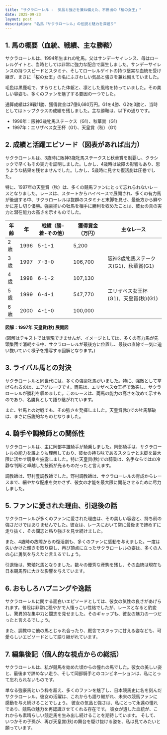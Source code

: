 ```yaml
---
title: "サクラローレル -  気品と強さを兼ね備えた、不世出の「桜の女王」"
date: 2025-09-23
layout: post
description: "名馬『サクラローレル』の伝説と魅力を深堀り"
---
```


## 1. 馬の概要（血統、戦績、主な勝鞍）

サクラローレルは、1994年生まれの牝馬。父はサンデーサイレンス、母はローレルゲイトと、当時としては非常に強力な配合で誕生しました。サンデーサイレンスの持つスピードとスタミナ、そしてローレルゲイトの持つ堅実な血統を受け継ぎ、まさに「桜の女王」の名にふさわしい気品と強さを兼ね備えていました。

毛色は黒鹿毛で、すらりとした体躯と、凛とした風格を持っていました。その美しい容姿も、多くのファンを魅了する要因の一つでした。

通算成績は28戦11勝、獲得賞金は7億6,680万円。G1を4勝、G2を3勝と、当時としてはトップクラスの成績を残しました。主な勝鞍は、以下の通りです。

* 1996年：阪神3歳牝馬ステークス（G1）、秋華賞（G1）
* 1997年：エリザベス女王杯（G1）、天皇賞（秋）（G1）


## 2. 成績と活躍エピソード（図表があれば出力）

サクラローレルは、3歳時に阪神3歳牝馬ステークスと秋華賞を制覇し、クラシックで早くもその実力を証明しました。しかし、4歳時は故障の影響もあり、思うような結果を残せませんでした。しかし、5歳時に見せた復活劇は圧巻でした。

特に、1997年の天皇賞（秋）は、多くの競馬ファンにとって忘れられないレースとなりました。レースは、スタートからハイペースで展開され、多くの有力馬が後退する中、サクラローレルは抜群のスタミナと末脚を見せ、最後方から鮮やかに差し切り優勝。強豪揃いの牡馬を相手に勝利を収めたことは、彼女の真の実力と潜在能力の高さを示すものでした。

| 年齢 | 年 | 戦績（勝-着-その他） | 獲得賞金（万円） | 主なレース |
|---|---|---|---|---|
| 2歳 | 1996 | 5-1-1 | 5,200 |  |
| 3歳 | 1997 | 7-3-0 | 106,700 | 阪神3歳牝馬ステークス(G1)、秋華賞(G1) |
| 4歳 | 1998 | 6-1-2 | 107,130 |  |
| 5歳 | 1999 | 6-4-1 | 547,770 | エリザベス女王杯(G1)、天皇賞(秋)(G1) |
| 6歳 | 2000 | 4-1-0 | 100,000 |  |


**図解：1997年 天皇賞(秋) 展開図**

(図解はテキストでは表現できませんが、イメージとしては、多くの有力馬が先頭集団で消耗する中、サクラローレルが最後方に位置し、最後の直線で一気に追い抜いていく様子を描写する図解となります。)


## 3. ライバル馬との対決

サクラローレルと同世代には、多くの強豪牝馬がいました。特に、強敵として挙げられるのは、エアグルーヴです。両馬は、エリザベス女王杯で激突し、サクラローレルが勝利を収めました。このレースは、両馬の能力の高さを改めて示すものであり、名勝負として語り継がれています。


また、牡馬との対戦でも、その強さを発揮しました。天皇賞(秋)での牡馬撃破は、まさに伝説的なものとなりました。


## 4. 騎手や調教師との関係性

サクラローレルは、主に岡部幸雄騎手が騎乗しました。岡部騎手は、サクラローレルの能力を誰よりも理解しており、彼女の持ち味であるスタミナと末脚を最大限に活かす騎乗を披露しました。特に天皇賞(秋)での騎乗は、名手ならではの冷静な判断と卓越した技術が光るものだったと言えます。

調教師は、野村豊調教師でした。野村調教師は、サクラローレルの育成からレースまで、細やかな配慮を欠かさず、彼女の才能を最大限に開花させるために尽力しました。


## 5. ファンに愛された理由、引退後の話

サクラローレルが多くのファンに愛された理由は、その美しい容姿と、持ち前の強さだけではありませんでした。彼女は、レースにおいて常に最後まで諦めずに走り抜く、その闘志と粘り強さを見せ続けました。

また、4歳時の故障からの復活劇も、多くのファンに感動を与えました。一度は失いかけた輝きを取り戻し、再び頂点に立ったサクラローレルの姿は、多くの人の心に勇気を与えたと言えるでしょう。

引退後は、繁殖牝馬となりました。数々の優秀な産駒を残し、その血統は現在も日本競馬界に大きな影響を与えています。


## 6. おもしろハプニングや逸話

サクラローレルに関する面白いエピソードとしては、彼女の気性の良さがあげられます。普段は非常に穏やかで人懐っこい性格でしたが、レースとなると豹変し、驚異的な集中力と闘志を見せました。そのギャップも、彼女の魅力の一つだったと言えるでしょう。


また、調教中に他の馬とじゃれ合ったり、厩舎でスタッフに甘える姿なども、可愛らしいエピソードとして語り継がれています。


## 7. 編集後記（個人的な視点からの総括）

サクラローレルは、私が競馬を始めた頃からの憧れの馬でした。彼女の美しい姿と、最後まで諦めない走り、そして岡部騎手とのコンビネーションは、私にとって忘れられないものです。


単なる強豪馬という枠を超え、多くのファンを魅了し、日本競馬史に名を刻んだサクラローレル。彼女の活躍は、これからも語り継がれ、未来の競馬ファンに感動を与え続けることでしょう。  彼女の気品と強さは、私にとって永遠の憧れであり、競馬の魅力を再認識させてくれる存在です。  彼女が遺した血統が、これからも素晴らしい競走馬を生み出し続けることを期待しています。  そして、いつかその子孫が、再び天皇賞(秋)の舞台を駆け抜ける姿を、私は見てみたいと願っています。
